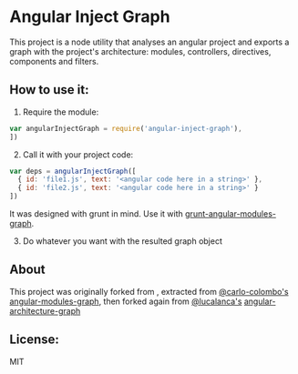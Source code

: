 # Angular Inject Graph

This project is a node utility that analyses an angular project and exports a graph with the project's architecture: modules, controllers, directives, components and filters.

## How to use it:

1. Require the module:

  ```js
  var angularInjectGraph = require('angular-inject-graph'),
  ])
  ```

2. Call it with your project code:

  ```js
  var deps = angularInjectGraph([
    { id: 'file1.js', text: '<angular code here in a string>' },
    { id: 'file2.js', text: '<angular code here in a string>' }
  ])
  ```

It was designed with grunt in mind. Use it with [grunt-angular-modules-graph](https://github.com/lucalanca/grunt-angular-modules-graph).

3. Do whatever you want with the resulted graph object

## About

This project was originally forked from , extracted from [@carlo-colombo's](https://github.com/carlo-colombo) [angular-modules-graph](https://github.com/carlo-colombo/angular-modules-graph),
then forked again from [@lucalanca's](https://github.com/lucalanca) [angular-architecture-graph](https://github.com/lucalanca/angular-architecture-graph)

## License:
MIT
